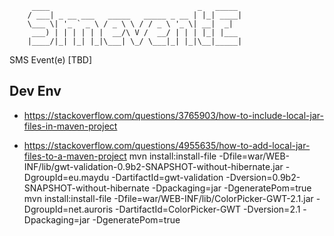          ____                                 _   _____
        / ___| _ __ ___   _____   _____ _ __ | |_| ____|
        \___ \| '_ ` _ \ / _ \ \ / / _ \ '_ \| __|  _|  
         ___) | | | | | |  __/\ V /  __/ | | | |_| |___
        |____/|_| |_| |_|\___| \_/ \___|_| |_|\__|_____|


SMS Event(e) [TBD]


## Dev Env
* https://stackoverflow.com/questions/3765903/how-to-include-local-jar-files-in-maven-project


* https://stackoverflow.com/questions/4955635/how-to-add-local-jar-files-to-a-maven-project
mvn install:install-file -Dfile=war/WEB-INF/lib/gwt-validation-0.9b2-SNAPSHOT-without-hibernate.jar -DgroupId=eu.maydu -DartifactId=gwt-validation -Dversion=0.9b2-SNAPSHOT-without-hibernate -Dpackaging=jar -DgeneratePom=true
mvn install:install-file -Dfile=war/WEB-INF/lib/ColorPicker-GWT-2.1.jar -DgroupId=net.auroris -DartifactId=ColorPicker-GWT -Dversion=2.1 -Dpackaging=jar -DgeneratePom=true